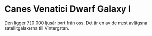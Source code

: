 # Canes Venatici Dwarf Galaxy I

Den ligger 720 000 ljusår bort från oss. Det är en av de mest avlägsna
satellitgalaxerna till Vintergatan.
